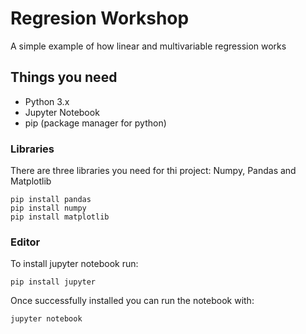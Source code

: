 # Regresion Workshop

A simple example of how linear and multivariable regression works

## Things you need 

* Python 3.x
* Jupyter Notebook
* pip (package manager for python)


### Libraries

There are three libraries you need for thi project: Numpy, Pandas and Matplotlib

```
pip install pandas
pip install numpy
pip install matplotlib
```



### Editor

To install jupyter notebook run:

```
pip install jupyter
```

Once successfully installed you can run the notebook with:

```
jupyter notebook
```


